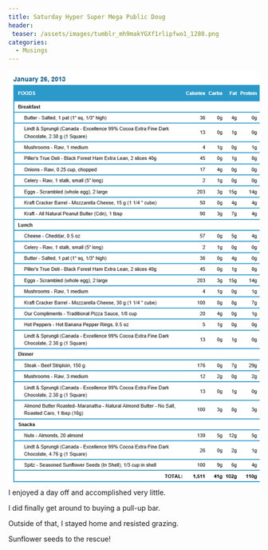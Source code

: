 ```yaml
---
title: Saturday Hyper Super Mega Public Doug
header:
 teaser: /assets/images/tumblr_mh9makYGXf1rlipfwo1_1280.png
categories:
  - Musings
---
```

<img src="/assets/images/tumblr_mh9makYGXf1rlipfwo1_1280.png">I enjoyed a day off and accomplished very little.

I did finally get around to buying a pull-up bar.

Outside of that, I stayed home and resisted grazing.

Sunflower seeds to the rescue!